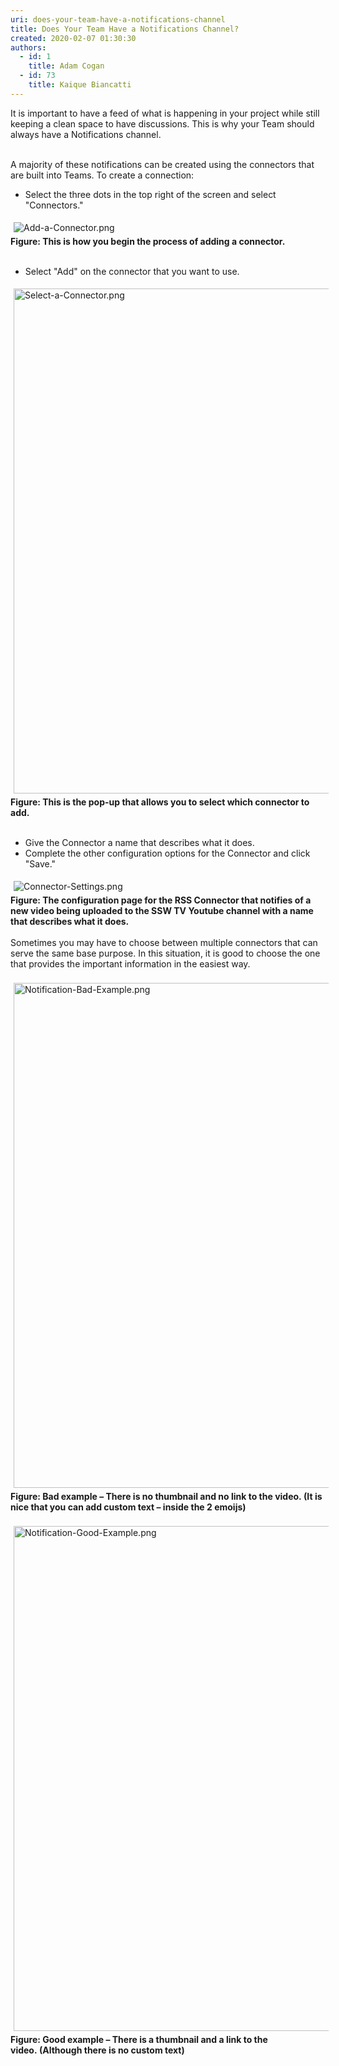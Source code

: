 ```yaml
---
uri: does-your-team-have-a-notifications-channel
title: Does Your Team Have a Notifications Channel?
created: 2020-02-07 01:30:30
authors:
  - id: 1
    title: Adam Cogan
  - id: 73
    title: Kaique Biancatti
---
```





<span class='intro'> It is important to have a feed of what is happening in your project while still keeping a clean space to have discussions.&#160;This is why your Team should always have a Notifications channel.<br><div><br></div><div>A majority of these notifications can be created using the connectors that are built into Teams. To create a connection&#58;<br></div><div><ul><li>Select the three dots in the top right of the screen and select &quot;Connectors.&quot;<br></li></ul><div><img src="/SiteAssets/have-a-notifications-channel/Add-a-Connector.png" alt="Add-a-Connector.png" style="margin&#58;5px;" /><br></div></div><div><b>Figure&#58; This is how you begin the process of adding a connector.</b><br></div><div><br></div><div><ul><li>Select &quot;Add&quot; on the connector that you want to use.<br></li></ul><div><img src="/SiteAssets/have-a-notifications-channel/Select-a-Connector.png" alt="Select-a-Connector.png" style="margin&#58;5px;width&#58;808px;" /><br></div></div><div><b>Figure&#58; This is the pop-up that allows you to select which connector to add.</b><br></div><div><br></div><div><ul><li>Give the Connector a name that describes what it does.<br></li><li>Complete the other configuration options for the Connector and click &quot;Save.&quot;<br></li></ul><div><img src="/SiteAssets/have-a-notifications-channel/Connector-Settings.png" alt="Connector-Settings.png" style="margin&#58;5px;" /><b><br></b></div></div><div><b>Figure&#58; The configuration page for the RSS Connector that notifies of a new video being uploaded to the SSW TV Youtube channel with a name that describes what it does.</b><br></div><div><br></div><div>Sometimes you may have to choose between multiple connectors that can serve the same base purpose. In this situation, it is good to choose the one that provides the important information in the easiest way.</div><div><br></div><div><img src="/SiteAssets/have-a-notifications-channel/Notification-Bad-Example.png" alt="Notification-Bad-Example.png" style="margin&#58;5px;width&#58;808px;" /><br></div><div><b>Figure&#58; Bad example – There is no thumbnail and no link to the video.&#160;(It is nice that&#160;you can add custom&#160;text –&#160;inside the 2 emoijs)</b><br><br></div><div><img src="/SiteAssets/have-a-notifications-channel/Notification-Good-Example.png" alt="Notification-Good-Example.png" style="margin&#58;5px;width&#58;808px;" /><br></div><div><b>Figure&#58;&#160;Good example – There is a thumbnail and a link to the video.&#160;(Although there is no custom text)</b><br></div> </span>





